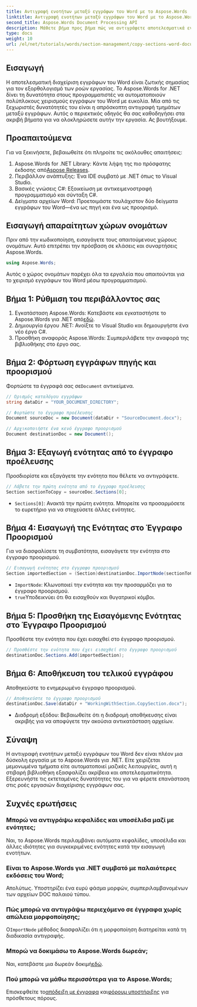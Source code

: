 ```yaml
---
title: Αντιγραφή ενοτήτων μεταξύ εγγράφων του Word με το Aspose.Words
linktitle: Αντιγραφή ενοτήτων μεταξύ εγγράφων του Word με το Aspose.Words
second_title: Aspose.Words Document Processing API
description: Μάθετε βήμα προς βήμα πώς να αντιγράφετε αποτελεσματικά ενότητες μεταξύ εγγράφων του Word χρησιμοποιώντας το Aspose.Words για .NET. Αυτός ο λεπτομερής οδηγός καλύπτει προαπαιτούμενα, παραδείγματα κώδικα, σύνθετες συμβουλές και συχνές ερωτήσεις.
type: docs
weight: 10
url: /el/net/tutorials/words/section-management/copy-sections-word-documents/
---
```

## Εισαγωγή

Η αποτελεσματική διαχείριση εγγράφων του Word είναι ζωτικής σημασίας για τον εξορθολογισμό των ροών εργασίας. Το Aspose.Words for .NET δίνει τη δυνατότητα στους προγραμματιστές να αυτοματοποιούν πολύπλοκους χειρισμούς εγγράφων του Word με ευκολία. Μία από τις ξεχωριστές δυνατότητές του είναι η απρόσκοπτη αντιγραφή τμημάτων μεταξύ εγγράφων. Αυτός ο περιεκτικός οδηγός θα σας καθοδηγήσει στα ακριβή βήματα για να ολοκληρώσετε αυτήν την εργασία. Ας βουτήξουμε.

## Προαπαιτούμενα

Για να ξεκινήσετε, βεβαιωθείτε ότι πληροίτε τις ακόλουθες απαιτήσεις:

1.  Aspose.Words for .NET Library: Κάντε λήψη της πιο πρόσφατης έκδοσης από[Aspose Releases](https://releases.aspose.com/words/net/).
2. Περιβάλλον ανάπτυξης: Ένα IDE συμβατό με .NET όπως το Visual Studio.
3. Βασικές γνώσεις C#: Εξοικείωση με αντικειμενοστραφή προγραμματισμό και σύνταξη C#.
4. Δείγματα αρχείων Word: Προετοιμάστε τουλάχιστον δύο δείγματα εγγράφων του Word—ένα ως πηγή και ένα ως προορισμό.

## Εισαγωγή απαραίτητων χώρων ονομάτων

Πριν από την κωδικοποίηση, εισαγάγετε τους απαιτούμενους χώρους ονομάτων. Αυτό επιτρέπει την πρόσβαση σε κλάσεις και συναρτήσεις Aspose.Words.

```csharp
using Aspose.Words;
```

Αυτός ο χώρος ονομάτων παρέχει όλα τα εργαλεία που απαιτούνται για το χειρισμό εγγράφων του Word μέσω προγραμματισμού.

## Βήμα 1: Ρύθμιση του περιβάλλοντος σας

1.  Εγκατάσταση Aspose.Words: Κατεβάστε και εγκαταστήστε το Aspose.Words για .NET από[εδώ](https://releases.aspose.com/words/net/).
2. Δημιουργία έργου .NET: Ανοίξτε το Visual Studio και δημιουργήστε ένα νέο έργο C#.
3. Προσθήκη αναφοράς Aspose.Words: Συμπεριλάβετε την αναφορά της βιβλιοθήκης στο έργο σας.

## Βήμα 2: Φόρτωση εγγράφων πηγής και προορισμού

 Φορτώστε τα έγγραφά σας σε`Document` αντικείμενα.

```csharp
// Ορισμός καταλόγου εγγράφων
string dataDir = "YOUR_DOCUMENT_DIRECTORY";

// Φορτώστε το έγγραφο προέλευσης
Document sourceDoc = new Document(dataDir + "SourceDocument.docx");

// Αρχικοποιήστε ένα κενό έγγραφο προορισμού
Document destinationDoc = new Document();
```

## Βήμα 3: Εξαγωγή ενότητας από το έγγραφο προέλευσης

Προσδιορίστε και εξαγάγετε την ενότητα που θέλετε να αντιγράψετε.

```csharp
// Λάβετε την πρώτη ενότητα από το έγγραφο προέλευσης
Section sectionToCopy = sourceDoc.Sections[0];
```

- `Sections[0]`: Ανακτά την πρώτη ενότητα. Μπορείτε να προσαρμόσετε το ευρετήριο για να στοχεύσετε άλλες ενότητες.

## Βήμα 4: Εισαγωγή της Ενότητας στο Έγγραφο Προορισμού

Για να διασφαλίσετε τη συμβατότητα, εισαγάγετε την ενότητα στο έγγραφο προορισμού.

```csharp
// Εισαγωγή ενότητας στο έγγραφο προορισμού
Section importedSection = (Section)destinationDoc.ImportNode(sectionToCopy, true);
```

- `ImportNode`: Κλωνοποιεί την ενότητα και την προσαρμόζει για το έγγραφο προορισμού.
- `true`Υποδεικνύει ότι θα εισαχθούν και θυγατρικοί κόμβοι.

## Βήμα 5: Προσθήκη της Εισαγόμενης Ενότητας στο Έγγραφο Προορισμού

Προσθέστε την ενότητα που έχει εισαχθεί στο έγγραφο προορισμού.

```csharp
// Προσθέστε την ενότητα που έχει εισαχθεί στο έγγραφο προορισμού
destinationDoc.Sections.Add(importedSection);
```

## Βήμα 6: Αποθήκευση του τελικού εγγράφου

Αποθηκεύστε το ενημερωμένο έγγραφο προορισμού.

```csharp
// Αποθηκεύστε το έγγραφο προορισμού
destinationDoc.Save(dataDir + "WorkingWithSection.CopySection.docx");
```

- Διαδρομή εξόδου: Βεβαιωθείτε ότι η διαδρομή αποθήκευσης είναι ακριβής για να αποφύγετε την ακούσια αντικατάσταση αρχείων.

## Σύναψη

Η αντιγραφή ενοτήτων μεταξύ εγγράφων του Word δεν είναι πλέον μια δύσκολη εργασία με το Aspose.Words για .NET. Είτε χειρίζεται μεμονωμένα τμήματα είτε αυτοματοποιεί μαζικές λειτουργίες, αυτή η στιβαρή βιβλιοθήκη εξασφαλίζει ακρίβεια και αποτελεσματικότητα. Εξερευνήστε τις εκτεταμένες δυνατότητες του για να φέρετε επανάσταση στις ροές εργασιών διαχείρισης εγγράφων σας.

## Συχνές ερωτήσεις

### Μπορώ να αντιγράψω κεφαλίδες και υποσέλιδα μαζί με ενότητες;
Ναι, το Aspose.Words περιλαμβάνει αυτόματα κεφαλίδες, υποσέλιδα και άλλες ιδιότητες για συγκεκριμένες ενότητες κατά την εισαγωγή ενοτήτων.

### Είναι το Aspose.Words για .NET συμβατό με παλαιότερες εκδόσεις του Word;
Απολύτως. Υποστηρίζει ένα ευρύ φάσμα μορφών, συμπεριλαμβανομένων των αρχείων DOC παλαιού τύπου.

### Πώς μπορώ να αντιγράψω περιεχόμενο σε έγγραφα χωρίς απώλεια μορφοποίησης;
 Ο`ImportNode` μέθοδος διασφαλίζει ότι η μορφοποίηση διατηρείται κατά τη διαδικασία αντιγραφής.

### Μπορώ να δοκιμάσω το Aspose.Words δωρεάν;
 Ναι, κατεβάστε μια δωρεάν δοκιμή[εδώ](https://releases.aspose.com/).

### Πού μπορώ να μάθω περισσότερα για το Aspose.Words;
 Επισκεφθείτε το[απόδειξη με έγγραφα](https://reference.aspose.com/words/net/) και[φόρουμ υποστήριξης](https://forum.aspose.com/c/words/8) για πρόσθετους πόρους.